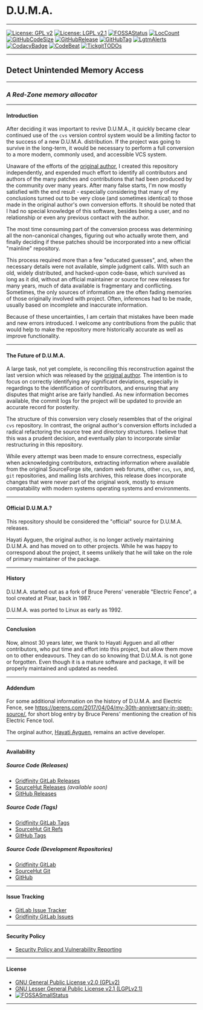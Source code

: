 # **D.U.M.A.**

-----------------------------

[![License: GPL v2](https://img.shields.io/badge/License-GPL%20v2-blue.svg)](https://github.com/johnsonjh/duma/blob/master/COPYING-GPL)
[![License: LGPL v2.1](https://img.shields.io/badge/License-LGPL%20v2.1-blue.svg)](https://github.com/johnsonjh/duma/blob/master/COPYING-LGPL)
[![FOSSAStatus](https://app.fossa.com/api/projects/git%2Bgithub.com%2Fjohnsonjh%2Fduma.svg?type=shield)](https://app.fossa.com/projects/git%2Bgithub.com%2Fjohnsonjh%2Fduma?ref=badge_shield)
[![LocCount](https://img.shields.io/tokei/lines/github/johnsonjh/duma.svg)](https://github.com/XAMPPRocky/tokei)
[![GitHubCodeSize](https://img.shields.io/github/languages/code-size/johnsonjh/OldCurve25519ScalarMult.svg)](https://github.com/johnsonjh/OldCurve25519ScalarMult)
[![GitHubRelease](https://img.shields.io/github/release/johnsonjh/duma.svg)](https://github.com/johnsonjh/duma/releases/)
[![GitHubTag](https://img.shields.io/github/tag/johnsonjh/duma.svg)](https://github.com/johnsonjh/duma/tags/)
[![LgtmAlerts](https://img.shields.io/lgtm/alerts/g/johnsonjh/duma.svg?logo=lgtm&logoWidth=18)](https://lgtm.com/projects/g/johnsonjh/duma/alerts/)
[![CodacyBadge](https://api.codacy.com/project/badge/Grade/f777934d666b4a6a9672d89b404c4953)](https://app.codacy.com/gh/johnsonjh/duma?utm_source=github.com&utm_medium=referral&utm_content=johnsonjh/duma&utm_campaign=Badge_Grade)
[![CodeBeat](https://codebeat.co/badges/a0be6809-acda-41a7-96a8-0d46698dc42c)](https://codebeat.co/projects/github-com-johnsonjh-duma-master)
[![TickgitTODOs](https://img.shields.io/endpoint?url=https://api.tickgit.com/badge?repo=github.com/johnsonjh/duma)](https://www.tickgit.com/browse?repo=github.com/johnsonjh/duma)

-----------------------------

## **Detect Unintended Memory Access**

-----------------------------

### ***A Red-Zone memory allocator***

-----------------------------

#### Introduction

After deciding it was important to revive D.U.M.A., it quickly became
clear continued use of the `cvs` version control system would be a limiting
factor to the success of a new D.U.M.A. distribution. If the project was
going to survive in the long-term, it would be necessary to perform a full
conversion to a more modern, commonly used, and accessible VCS system.

Unaware of the efforts of the [original author](https://github.com/hayguen/duma),
I created this repository independently, and expended much effort to identify all
contributors and authors of the many patches and contributions that had been
produced by the community over many years. After many false starts, I'm now mostly
satisfied with the end result - especially considering that many of my conclusions
turned out to be very close (and sometimes identical) to those made in the original
author's own conversion efforts. It should be noted that I had no special knowledge
of this software, besides being a user, and no relationship or even any previous
contact with the author.

The most time consuming part of the conversion process was determining all the
non-canonical changes, figuring out who actually wrote them, and finally deciding
if these patches should be incorporated into a new official "mainline" repository.

This process required more than a few "educated guesses", and, when the necessary
details were not available, simple judgment calls. With such an old, widely
distributed, and hacked-upon code-base, which survived as long as it did, without
an official maintainer or source for new releases for many years, much of data
available is fragmentary and conflicting. Sometimes, the only sources of information
are the often fading memories of those originally involved with project. Often,
inferences had to be made, usually based on incomplete and inaccurate information.

Because of these uncertainties, I am certain that mistakes have been made and new
errors introduced. I welcome any contributions from the public that would help to
make the repository more historically accurate as well as improve functionality.

-----------------------------

#### The Future of D.U.M.A.

A large task, not yet complete, is reconciling this reconstruction against the
last version which was released by the [original author](https://github.com/hayguen/duma).
The intention is to focus on correctly identifying any significant deviations,
especially in regardings to the identification of contributors, and ensuring that
any disputes that might arise are fairly handled. As new information becomes available,
the commit logs for the project will be updated to provide an accurate record for posterity.

The structure of this conversion very closely resembles that of the original `cvs`
repository. In contrast, the orignal author's conversion efforts included a radical
refactoring the source tree and directory structures. I believe that this was a prudent
decision, and eventually plan to incorporate similar restructuring in this repository.

While every attempt was been made to ensure correctness, especially when acknowledging
contributors, extracting information where available from the original SourceForge site,
random web forums, other `cvs`, `svn`, and, `git` repositories, and mailing lists archives,
this release does incorporate changes that were never part of the original work, mostly
to ensure compatability with modern systems operating systems and environments.

-----------------------------

#### Official D.U.M.A.?

This repository should be considered the "official" source for D.U.M.A. releases.

Hayati Ayguen, the original author, is no longer actively maintaining D.U.M.A. and
has moved on to other projects. While he was happy to correspond about the project, it
seems unlikely that he will take on the role of primary maintainer of the package.

-----------------------------

#### History

D.U.M.A. started out as a fork of Bruce Perens' venerable "Electric Fence",
a tool created at Pixar, back in 1987. 

D.U.M.A. was ported to Linux as early as 1992.

-----------------------------

#### Conclusion

Now, almost 30 years later, we thank to Hayati Ayguen and all other
contributors, who put time and effort into this project, but allow them move
on to other endeavours. They can do so knowing that D.U.M.A. is not gone or forgotten. Even though it is a mature software and package, it will be properly maintained and updated as needed.

-----------------------------

#### Addendum

For some additional information on the history of D.U.M.A. and Electric Fence,
see <https://perens.com/2017/04/04/my-30th-anniversary-in-open-source/>, for short
blog entry by Bruce Perens' mentioning the creation of his Electric Fence tool.

The orginal author, [Hayati Ayguen](https://github.com/hayguen), remains an active developer.

-----------------------------

#### Availability

##### Source Code (Releases)

* [Gridfinity GitLab Releases](https://gitlab.gridfinity.com/jeff/duma/-/releases/)
* [SourceHut Releases](https://sr.ht/~trn/duma/)  *(available soon)*
* [GitHub Releases](https://github.com/johnsonjh/duma/releases/)

##### Source Code (Tags)

* [Gridfinity GitLab Tags](https://gitlab.gridfinity.com/jeff/duma/-/tags/)
* [SourceHut Git Refs](https://git.sr.ht/~trn/duma/refs)
* [GitHub Tags](https://github.com/johnsonjh/duma/tags/)

##### Source Code (Development Repositories)

* [Gridfinity GitLab](https://gitlab.gridfinity.com/jeff/duma)
* [SourceHut Git](https://git.sr.ht/~trn/duma)
* [GitHub](https://github.com/johnsonjh/duma)

-----------------------------

#### Issue Tracking

* [GitLab Issue Tracker](https://github.com/johnsonjh/duma/issues)
* [Gridfinity GitLab Issues](https://gitlab.gridfinity.com/jeff/duma/-/issues)

-----------------------------

#### Security Policy

* [Security Policy and Vulnerability Reporting](https://github.com/johnsonjh/duma/SECURITY.md)

-----------------------------

#### License

* [GNU General Public License v2.0 (GPLv2)](https://tldrlegal.com/license/gnu-general-public-license-v2)
* [GNU Lesser General Public License v2.1 (LGPLv2.1)](https://tldrlegal.com/license/gnu-lesser-general-public-license-v2.1-(lgpl-2.1))
* [![FOSSASmallStatus](https://app.fossa.com/api/projects/git%2Bgithub.com%2Fjohnsonjh%2Fduma.svg?type=small)](https://app.fossa.com/projects/git%2Bgithub.com%2Fjohnsonjh%2Fduma?ref=badge_small)

-----------------------------

